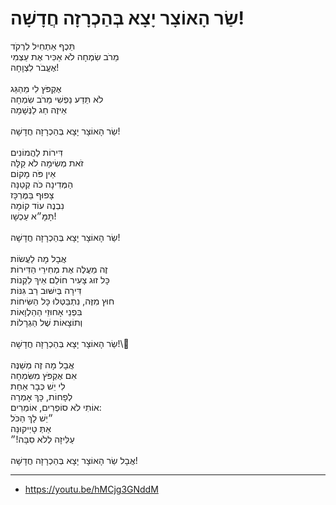 # שַׂר הָאוֹצָר יָצָא בְּהַכְרָזָה חֲדָשָׁה!

תֵּכֶף אַתְחִיל לִרְקֹד \
מֵרֹב שִׂמְחָה לֹא אַכִּיר אֶת עַצְמִי \
אֶעֱבֹר לִצְוָחָה! \
\
אֶקְפֹּץ לִי מֵהַגַּג \
לֹא תֵּדַע נַפְשִׁי מֵרֹב שִׂמְחָה \
אֵיזֶה חַג לַנְּשָׁמָה\
\
שַׂר הָאוֹצָר יָצָא בְּהַכְרָזָה חֲדָשָׁה! \
\
דִּירוֹת לַהֲמוֹנִים \
זֹאת מְשִׂימָה לֹא קַלָּה \
אֵין פֹּה מָקוֹם \
הַמְּדִינָה כֹּה קְטַנָּה \
צָפוּף בַּמֶּרְכָּז\
נִבְנֶה עוֹד קוֹמָה \
תָּמָּ״א עַכְשָׁו!\
\
שַׂר הָאוֹצָר יָצָא בְּהַכְרָזָה חֲדָשָׁה! \
\
אֲבָל מָה לַעֲשׂוֹת \
זֶה מַעֲלֶה אֶת מְחִירֵי הַדִּירוֹת \
כָּל זוּג צָעִיר חוֹלֵם אֵיךְ לִקְנוֹת \
דִּירָה בְּיִשּׁוּב רַב גִּנּוֹת \
חוּץ מִזֶּה, נִתְבַּטְּלוּ כָּל הַשִּׂיחוֹת \
בִּפְנֵי אָחוּזֵי הַהַלְוָאוֹת \
וְתוֹצָאוֹת שֶׁל הַגְרָלוֹת  \
\
שַׂר הָאוֹצָר יָצָא בְּהַכְרָזָה חֲדָשָׁה!\ \
\
אֲבָל מָה זֶה מְשַׁנֶּה \
אִם אֶקְפֹּץ מִשִּׂמְחָה \
לִי יֵשׁ כְּבָר אַחַת \
לְפָחוֹת, כָּךְ אָמְרָה \
אוֹתִי לֹא סוֹפְרִים, אוֹמְרִים: \
״יֵשׁ לָךְ הַכֹּל \
אַתְּ טָיְיקוּנַּה \
עַלִּיזָה לְלֹא סִבָּה!״\
\
אֲבָל שַׂר הָאוֹצָר יָצָא בְּהַכְרָזָה חֲדָשָׁה! 

---
- https://youtu.be/hMCjg3GNddM
